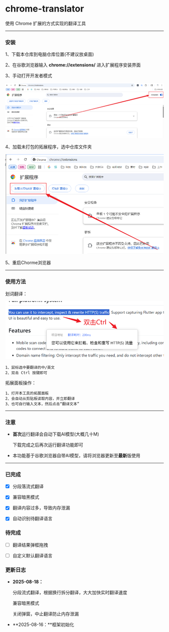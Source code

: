 # chrome-translator
使用 Chrome 扩展的方式实现的翻译工具

------



### 安装

1、下载本仓库到电脑仓库位置(不建议放桌面)

2、在谷歌浏览器输入 **chrome://extensions/** 进入扩展程序安装界面

3、手动打开开发者模式

![alt text](images/screenshots/develop.png)

4、加载未打包的拓展程序，选中仓库文件夹

![alt text](images/screenshots/package.png)

5、重启Chorme浏览器

------



### 使用方法

划词翻译：

![alt text](images/screenshots/underline.png)

```
1、鼠标选中要翻译的中/英文
2、双击 Ctrl 按键即可
```

拓展面板操作：

```
1、打开本工具的拓展面板
2、会自动从剪贴板读取内容，并立即翻译
3、也可自行输入文本，然后点击“翻译文本”
```

------



### 注意

- **首次**运行翻译会自动下载AI模型(大概几十M)

  下载完成之后再次运行翻译功能即可

- 本功能基于谷歌浏览器自带AI模型，请将浏览器更新至**最新**版使用

------



### 已完成

- [x] 分段落流式翻译
- [x] 兼容暗黑模式
- [x] 翻译内容过多，导致内存泄漏
- [x] 自动识别待翻译语言



### 待完成

- [ ] 翻译结果弹框拖拽
- [ ] 自定义默认翻译语言



### 更新日志

- **2025-08-18：**

  分段流式翻译，根据换行拆分翻译，大大加快实时翻译速度

  兼容暗黑模式

  关闭弹窗，中止翻译防止内存泄漏

- **2025-08-16：**框架初始化